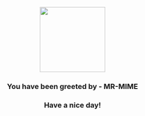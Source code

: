 <p align="center">
            <img src="https://raw.githubusercontent.com/PokeAPI/sprites/master/sprites/pokemon/122.png" width="150" height="150">
          </p>
          <h3 align="center">You have been greeted by - <b>MR-MIME</b></h3>
          <h3 align="center">Have a nice day!</h3>

